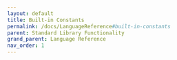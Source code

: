 ```yaml
---
layout: default
title: Built-in Constants
permalink: /docs/LanguageReference#built-in-constants
parent: Standard Library Functionality
grand_parent: Language Reference
nav_order: 1
---
```

